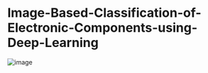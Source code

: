 # Image-Based-Classification-of-Electronic-Components-using-Deep-Learning

![image](https://github.com/user-attachments/assets/6ea4d646-11d3-4a65-b3a9-4111b9106b0b)

